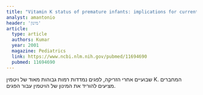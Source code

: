 ```yaml
---
title: "Vitamin K status of premature infants: implications for current recommendations"
analyst: amantonio
header: 'מינון'
article:
  type: article
  authors: Kumar
  year: 2001
  magazine: Pediatrics
  link: https://www.ncbi.nlm.nih.gov/pubmed/11694690
  pubmed: 11694690
---
```


שבועיים אחרי הזריקה, לפגים נמדדות רמות גבוהות מאוד של ויטמין K. המחברים מציעים להוריד את המינון של הויטמין עבור הפגים.
